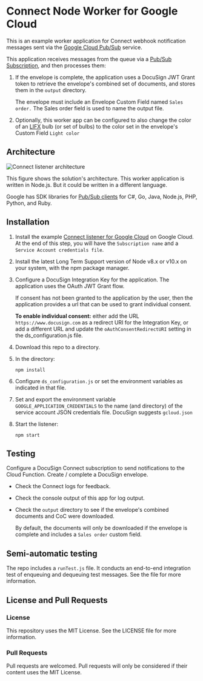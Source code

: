 # Connect Node Worker for Google Cloud

This is an example worker application for
Connect webhook notification messages sent
via the 
[Google Cloud Pub/Sub](https://cloud.google.com/pubsub/) 
service.

This application receives messages from the queue
via a 
[Pub/Sub Subscription](https://cloud.google.com/pubsub/docs/subscriber),
and then processes
them:

1. If the envelope is complete, the application
   uses a DocuSign JWT Grant token to retrieve
   the envelope's combined set of documents,
   and stores them in the `output` directory.

   The envelope must include an Envelope Custom Field
   named `Sales order.` The Sales order field is used
   to name the output file.
1. Optionally, this worker app can be configured to
   also change the color of an 
   [LIFX](https://www.lifx.com/)
   bulb (or set of bulbs)
   to the color set in the envelope's 
   Custom Field `Light color`

## Architecture
![Connect listener architecture](docs/connect_listener_architecture.png)

This figure shows the solution's architecture. 
This worker application is written in Node.js. 
But it 
could be written in a different language.

Google has SDK libraries for 
[Pub/Sub clients](https://cloud.google.com/pubsub/docs/reference/libraries)
for C#, Go, Java, Node.js, PHP, Python, and Ruby. 

## Installation

1. Install the example 
   [Connect listener for Google Cloud](../connect-node-listener-gcloud) on Google Cloud.
   At the end of this step, you will have the
   `Subscription name` and a `Service Account credentials file`.

1. Install the latest Long Term Support version of 
   Node v8.x or v10.x on your system, with the
   npm package manager.

1. Configure a DocuSign Integration Key for the application.
   The application uses the OAuth JWT Grant flow.

   If consent has not been granted to the application by
   the user, then the application provides a url
   that can be used to grant individual consent.

   **To enable individual consent:** either
   add the URL `https://www.docusign.com` as a redirect URI
   for the Integration Key, or add a different URL and
   update the `oAuthConsentRedirectURI` setting
   in the ds_configuration.js file.

1. Download this repo to a directory.

1. In the directory:

   `npm install`
1. Configure `ds_configuration.js` or set the 
   environment variables as indicated in that file.

1. Set and export the environment variable 
   `GOOGLE_APPLICATION_CREDENTIALS` to the 
   name (and directory) of the service account
   JSON credentials file. DocuSign suggests `gcloud.json`

1. Start the listener:

   `npm start`

## Testing
Configure a DocuSign Connect subscription to send notifications to
the Cloud Function. Create / complete a DocuSign envelope.

* Check the Connect logs for feedback.
* Check the console output of this app for log output.
* Check the `output` directory to see if the envelope's
  combined documents and CoC were downloaded.

  By default, the documents will only be downloaded if
  the envelope is complete and includes a 
  `Sales order` custom field.

## Semi-automatic testing
The repo includes a `runTest.js` file. It conducts an
end-to-end integration test of enqueuing and dequeuing
test messages. See the file for more information.

## License and Pull Requests

### License
This repository uses the MIT License. See the LICENSE file for more information.

### Pull Requests
Pull requests are welcomed. Pull requests will only be considered if their content
uses the MIT License.

